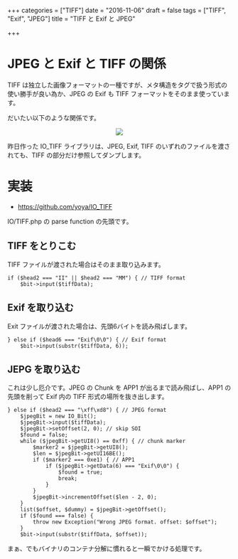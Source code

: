 +++
categories = ["TIFF"]
date = "2016-11-06"
draft = false
tags = ["TIFF", "Exif", "JPEG"]
title = "TIFF と Exif と JPEG"

+++

# JPEG と Exif と TIFF の関係

TIFF は独立した画像フォーマットの一種ですが、メタ構造をタグで扱う形式の使い勝手が良い為か、JPEG の Exif も TIFF フォーマットをそのまま使っています。

だいたい以下のような関係です。

<center> <img src="../figure01.png" /> </center>

昨日作った IO_TIFF ライブラリは、JPEG, Exif, TIFF のいずれのファイルを渡されても、TIFF の部分だけ参照してダンプします。

# 実装

- https://github.com/yoya/IO_TIFF

IO/TIFF.php の parse function の先頭です。

## TIFF をとりこむ

TIFF ファイルが渡された場合はそのまま取り込みます。

```
if ($head2 === "II" || $head2 === "MM") { // TIFF format
    $bit->input($tiffData);
```

## Exif を取り込む

Exit ファイルが渡された場合は、先頭6バイトを読み飛ばします。

```
} else if ($head6 === "Exif\0\0") { // Exif format
    $bit->input(substr($tiffData, 6));
```

## JEPG を取り込む

これは少し厄介です。JPEG の Chunk を APP1 が出るまで読み飛ばし、APP1 の先頭を削って Exif 内の TIFF 形式の場所を抜き出します。

```
} else if ($head2 === "\xff\xd8") { // JPEG format
    $jpegBit = new IO_Bit();
    $jpegBit->input($tiffData);
    $jpegBit->setOffset(2, 0); // skip SOI
    $found = false;
    while ($jpegBit->getUI8() == 0xff) { // chunk marker
        $marker2 = $jpegBit->getUI8();
        $len = $jpegBit->getUI16BE();
        if ($marker2 === 0xe1) { // APP1
            if ($jpegBit->getData(6) === "Exif\0\0") {
                $found = true;
                break;
            }
        }
        $jpegBit->incrementOffset($len - 2, 0);
    }
    list($offset, $dummy) = $jpegBit->getOffset();
    if ($found === false) {
        throw new Exception("Wrong JPEG format. offset: $offset");
    }
    $bit->input(substr($tiffData, $offset));
```

まぁ、でもバイナリのコンテナ分解に慣れると一瞬でかける処理です。
